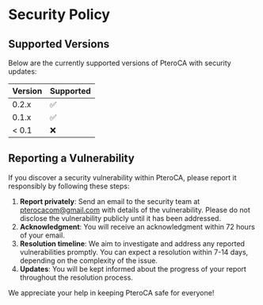 # Security Policy

## Supported Versions

Below are the currently supported versions of PteroCA with security updates:

| Version | Supported          |
|---------| ------------------ |
| 0.2.x   | :white_check_mark:  |
| 0.1.x   | :white_check_mark:  |
| < 0.1   | :x:                |


## Reporting a Vulnerability

If you discover a security vulnerability within PteroCA, please report it responsibly by following these steps:

1. **Report privately**: Send an email to the security team at [pterocacom@gmail.com](mailto:pterocacom@gmail.com) with details of the vulnerability. Please do not disclose the vulnerability publicly until it has been addressed.
2. **Acknowledgment**: You will receive an acknowledgment within 72 hours of your email.
3. **Resolution timeline**: We aim to investigate and address any reported vulnerabilities promptly. You can expect a resolution within 7-14 days, depending on the complexity of the issue.
4. **Updates**: You will be kept informed about the progress of your report throughout the resolution process.

We appreciate your help in keeping PteroCA safe for everyone!
